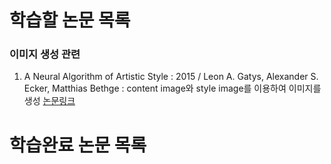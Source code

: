 # 학습할 논문 목록
### 이미지 생성 관련
1. A Neural Algorithm of Artistic Style : 2015 / Leon A. Gatys, Alexander S. Ecker, Matthias Bethge
: content image와 style image를 이용하여 이미지를 생성
[논문링크][j_link001]

# 학습완료 논문 목록
 
[j_link001]: <https://arxiv.org/pdf/1508.06576.pd>

